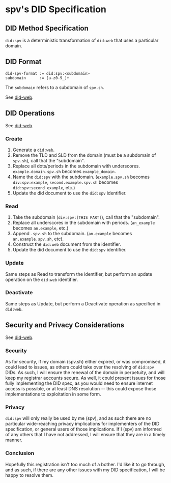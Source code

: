 # spv's DID Specification
## DID Method Specification
`did:spv` is a deterministic transformation of `did:web` that uses a particular domain.

## DID Format
```
did-spv-format := did:spv:<subdomain>
subdomain      := [a-z0-9_]+
```

The `subdomain` refers to a subdomain of `spv.sh`.

See [did-web](https://w3c-ccg.github.io/did-method-web/).

## DID Operations
See [did-web](https://w3c-ccg.github.io/did-method-web/).

### Create
1. Generate a `did:web`.
2. Remove the TLD and SLD from the domain (must be a subdomain of `spv.sh`), call that the "subdomain".
3. Replace all dots/periods in the subdomain with underscores. `example.domain.spv.sh` becomes `example_domain`.
4. Name the `did:spv` with the subdomain. (`example.spv.sh` becomes `div:spv:example`, `second.example.spv.sh` becomes `did:spv:second_example`, etc.)
5. Update the did document to use the `did:spv` identifier.

### Read
1. Take the subdomain (`div:spv:[THIS PART]`), call that the "subdomain".
2. Replace all underscores in the subdomain with periods. (`an_example` becomes `an.example`, etc.)
3. Append `.spv.sh` to the subdomain. (`an.example` becomes `an.example.spv.sh`, etc).
4. Construct the `did:web` document from the identifier.
5. Update the did document to use the `did:spv` identifier.

### Update
Same steps as Read to transform the identifier, but perform an update operation on the `did:web` identifier.

### Deactivate
Same steps as Update, but perform a Deactivate operation as specified in `did:web`.

## Security and Privacy Considerations
See [did-web](https://w3c-ccg.github.io/did-method-web/).

### Security
As for security, if my domain (spv.sh) either expired, or was compromised, it could lead to issues, as others could take over the resolving of `did:spv` DIDs. As such, I will ensure the renewal of the domain in perpetuity, and will keep my registrar accounts secure. As well, it could present issues for those fully implementing the DID spec, as you would need to ensure internet access is possible, or at least DNS resolution -- this could expose those implementations to exploitation in some form.

### Privacy
`did:spv` will only really be used by me (spv), and as such there are no particular wide-reaching privacy implications for implementers of the DID specification, or general users of those implications. If I (spv) am informed of any others that I have not addressed, I will ensure that they are in a timely manner.

### Conclusion
Hopefully this registration isn't too much of a bother. I'd like it to go through, and as such, if there are any other issues with my DID specification, I will be happy to resolve them.
